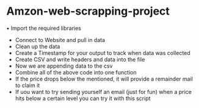 # Amzon-web-scrapping-project
•	Import the  required libraries
-	Connect to Website and pull in data
-	Clean up the data
-	Create a Timestamp for your output to track when data was collected
-	Create CSV and write headers and data into the file
-	Now we are appending data to the csv
-	Combine all of the above code into one function
-	If the price drops below the mentioned, it will provide a remainder mail to claim it
-	If uou want to try sending yourself an email (just for fun) when a price hits below a certain level you can try it with this script
